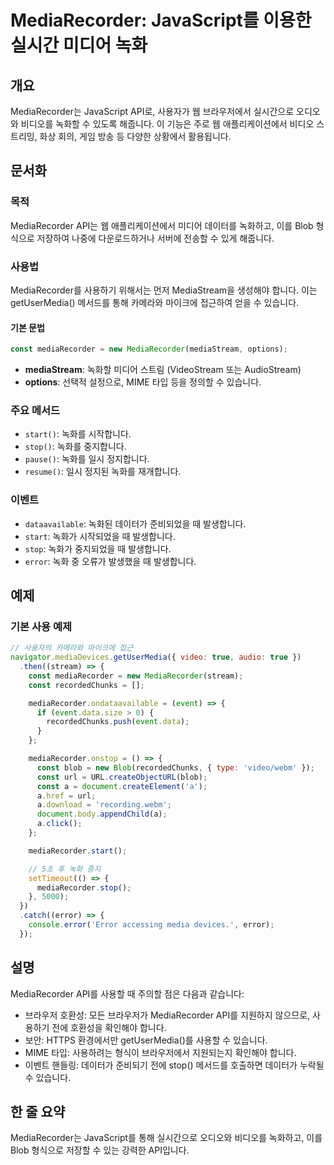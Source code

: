 <!--
Meta Description: # MediaRecorder: JavaScript를 이용한 실시간 미디어 녹화 ## 개요 MediaRecorder는 JavaScript API로, 사용자가 웹 브라우저에서 실시간으로 오디오와 비디오를 녹화할 수 있도록 해줍니다. 이 기능은 주로 웹 애플리케이션에서 비디...
Meta Keywords: mediarecorder, const, blob, error, 있습니다
-->

# MediaRecorder: JavaScript를 이용한 실시간 미디어 녹화

## 개요
MediaRecorder는 JavaScript API로, 사용자가 웹 브라우저에서 실시간으로 오디오와 비디오를 녹화할 수 있도록 해줍니다. 이 기능은 주로 웹 애플리케이션에서 비디오 스트리밍, 화상 회의, 게임 방송 등 다양한 상황에서 활용됩니다.

## 문서화

### 목적
MediaRecorder API는 웹 애플리케이션에서 미디어 데이터를 녹화하고, 이를 Blob 형식으로 저장하여 나중에 다운로드하거나 서버에 전송할 수 있게 해줍니다.

### 사용법
MediaRecorder를 사용하기 위해서는 먼저 MediaStream을 생성해야 합니다. 이는 getUserMedia() 메서드를 통해 카메라와 마이크에 접근하여 얻을 수 있습니다.

#### 기본 문법
```javascript
const mediaRecorder = new MediaRecorder(mediaStream, options);
```

- **mediaStream**: 녹화할 미디어 스트림 (VideoStream 또는 AudioStream)
- **options**: 선택적 설정으로, MIME 타입 등을 정의할 수 있습니다.

### 주요 메서드
- `start()`: 녹화를 시작합니다.
- `stop()`: 녹화를 중지합니다.
- `pause()`: 녹화를 일시 정지합니다.
- `resume()`: 일시 정지된 녹화를 재개합니다.

### 이벤트
- `dataavailable`: 녹화된 데이터가 준비되었을 때 발생합니다.
- `start`: 녹화가 시작되었을 때 발생합니다.
- `stop`: 녹화가 중지되었을 때 발생합니다.
- `error`: 녹화 중 오류가 발생했을 때 발생합니다.

## 예제

### 기본 사용 예제
```javascript
// 사용자의 카메라와 마이크에 접근
navigator.mediaDevices.getUserMedia({ video: true, audio: true })
  .then((stream) => {
    const mediaRecorder = new MediaRecorder(stream);
    const recordedChunks = [];

    mediaRecorder.ondataavailable = (event) => {
      if (event.data.size > 0) {
        recordedChunks.push(event.data);
      }
    };

    mediaRecorder.onstop = () => {
      const blob = new Blob(recordedChunks, { type: 'video/webm' });
      const url = URL.createObjectURL(blob);
      const a = document.createElement('a');
      a.href = url;
      a.download = 'recording.webm';
      document.body.appendChild(a);
      a.click();
    };

    mediaRecorder.start();

    // 5초 후 녹화 중지
    setTimeout(() => {
      mediaRecorder.stop();
    }, 5000);
  })
  .catch((error) => {
    console.error('Error accessing media devices.', error);
  });
```

## 설명
MediaRecorder API를 사용할 때 주의할 점은 다음과 같습니다:
- 브라우저 호환성: 모든 브라우저가 MediaRecorder API를 지원하지 않으므로, 사용하기 전에 호환성을 확인해야 합니다.
- 보안: HTTPS 환경에서만 getUserMedia()를 사용할 수 있습니다.
- MIME 타입: 사용하려는 형식이 브라우저에서 지원되는지 확인해야 합니다.
- 이벤트 핸들링: 데이터가 준비되기 전에 stop() 메서드를 호출하면 데이터가 누락될 수 있습니다.

## 한 줄 요약
MediaRecorder는 JavaScript를 통해 실시간으로 오디오와 비디오를 녹화하고, 이를 Blob 형식으로 저장할 수 있는 강력한 API입니다.
